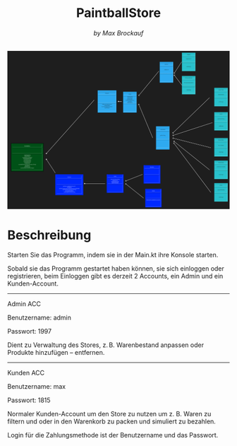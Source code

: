 
<h1 align="center">PaintballStore</h1>
<h6 align="center">by Max Brockauf</h6>

<p align="center"> <img  src="Klasendiagramm.jpg"> </p>

# Beschreibung 

Starten Sie das Programm, indem sie in der Main.kt ihre Konsole starten.

Sobald sie das Programm gestartet haben können, sie sich einloggen oder registrieren, beim Einloggen gibt es derzeit 2 Accounts, ein Admin und ein Kunden-Account.

---

Admin ACC

Benutzername: admin

Passwort: 1997

Dient zu Verwaltung des Stores, z. B. Warenbestand anpassen oder Produkte hinzufügen – entfernen.

---
Kunden ACC 

Benutzername: max

Passwort: 1815

Normaler Kunden-Account um den Store zu nutzen um z. B. Waren zu filtern und oder in den Warenkorb zu packen und simuliert zu bezahlen.

Login für die Zahlungsmethode ist der Benutzername und das Passwort.
